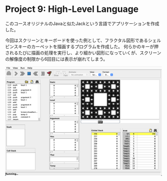 # Project 9: High-Level Language

このコースオリジナルのJavaと似たJackという言語でアプリケーションを作成した。

今回はスクリーンとキーボードを使った例として、フラクタル図形であるシェルピンスキーのカーペットを描画するプログラムを作成した。
何らかのキーが押されるたびに描画の処理を実行し、より細かい図形になっていくが、スクリーンの解像度の制限から6回目には表示が崩れてしまう。

![screen_shot](./SierpinskiCarpet/screen_shot.png)
